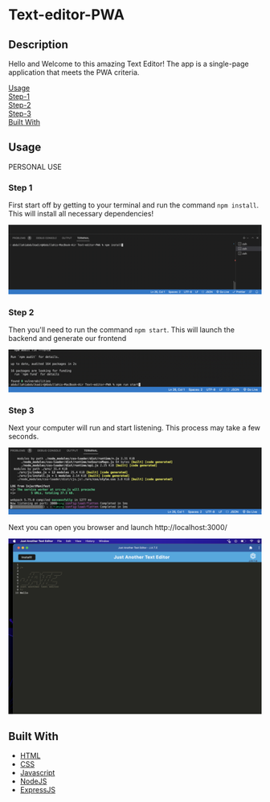 # Text-editor-PWA

## Description
Hello and Welcome to this amazing Text Editor! The app is a single-page application that meets the PWA criteria. 

[Usage](#usage) <br/>
[Step-1](#step-1)<br/>
[Step-2](#step-2)<br/>
[Step-3](#step-3)<br/>
[Built With](#built-with)


## Usage
PERSONAL USE

### Step 1

First start off by getting to your terminal and run the command ```npm install```. This will install all necessary dependencies!

![Step 1 picture](./assets/Screen%20Shot%202023-03-08%20at%2012.55.25%20AM.png)

### Step 2

Then you'll need to run the command ```npm start```. This will launch the backend and generate our frontend

![Step 2 picture](./assets/Screen%20Shot%202023-03-08%20at%2012.56.03%20AM.png)

### Step 3

Next your computer will run and start listening. This process may take a few seconds.

![Step 3 picture](./assets/Screen%20Shot%202023-03-08%20at%2012.56.32%20AM.png)

 Next you can open you browser and launch http://localhost:3000/

![Step 3 picture](./assets/Screen%20Shot%202023-03-08%20at%2012.57.26%20AM.png)

## Built With

* [HTML](https://developer.mozilla.org/en-US/docs/Web/HTML)
* [CSS](https://developer.mozilla.org/en-US/docs/Web/CSS)
* [Javascript](https://developer.mozilla.org/en-US/docs/Web/Javascript)
* [NodeJS](https://nodejs.org/en/)
* [ExpressJS](https://expressjs.com/)